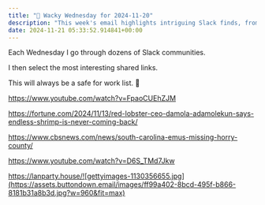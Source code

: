 ```yaml
---
title: "🤪 Wacky Wednesday for 2024-11-20"
description: "This week's email highlights intriguing Slack finds, from emus on the loose to endless shrimp news!"
date: 2024-11-21 05:33:52.914841+00:00
---
```


<!-- buttondown-editor-mode: plaintext -->Each Wednesday I go through dozens of Slack communities.

I then select the most interesting shared links.

This will always be a safe for work list. 🙈

https://www.youtube.com/watch?v=FpaoCUEhZJM

https://fortune.com/2024/11/13/red-lobster-ceo-damola-adamolekun-says-endless-shrimp-is-never-coming-back/

https://www.cbsnews.com/news/south-carolina-emus-missing-horry-county/

https://www.youtube.com/watch?v=D6S_TMd7Jkw

https://lanparty.house/![gettyimages-1130356655.jpg](https://assets.buttondown.email/images/ff99a402-8bcd-495f-b866-8181b31a8b3d.jpg?w=960&fit=max)


